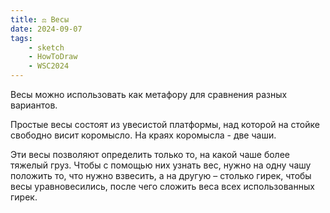 ```yaml
---
title: ⚖️ Весы
date: 2024-09-07
tags:
    - sketch
    - HowToDraw
    - WSC2024
---
```


Весы можно использовать как метафору для сравнения разных вариантов.

Простые весы состоят из увесистой платформы, над которой на стойке свободно висит коромысло. На краях коромысла - две чаши.

Эти весы позволяют определить только то, на какой чаше более тяжелый груз. Чтобы с помощью них узнать вес, нужно на одну чашу положить то, что нужно взвесить, а на другую – столько гирек, чтобы весы уравновесились, после чего сложить веса всех использованных гирек.
